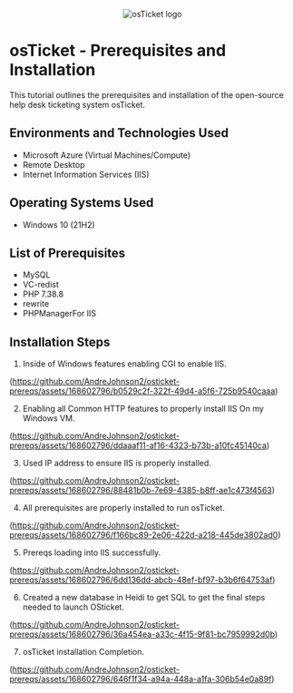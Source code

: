 <p align="center">
<img src="https://i.imgur.com/Clzj7Xs.png" alt="osTicket logo"/>
</p>

<h1>osTicket - Prerequisites and Installation</h1>
This tutorial outlines the prerequisites and installation of the open-source help desk ticketing system osTicket.<br />

<h2>Environments and Technologies Used</h2>

- Microsoft Azure (Virtual Machines/Compute)
- Remote Desktop
- Internet Information Services (IIS)

<h2>Operating Systems Used </h2>

- Windows 10</b> (21H2)

<h2>List of Prerequisites</h2>

- MySQL
- VC-redist
- PHP 7.38.8
- rewrite
- PHPManagerFor IIS

<h2>Installation Steps</h2>

1. Inside of Windows features enabling CGI to enable IIS.

(https://github.com/AndreJohnson2/osticket-prereqs/assets/168602796/b0529c2f-322f-49d4-a5f6-725b9540caaa)

2. Enabling all Common HTTP features to properly install IIS On my Windows VM.  

(https://github.com/AndreJohnson2/osticket-prereqs/assets/168602796/ddaaaf11-af16-4323-b73b-a10fc45140ca)

3. Used IP address to ensure IIS is properly installed. 

(https://github.com/AndreJohnson2/osticket-prereqs/assets/168602796/88481b0b-7e69-4385-b8ff-ae1c473f4563)

4. All prerequisites are properly installed to run osTicket. 

(https://github.com/AndreJohnson2/osticket-prereqs/assets/168602796/f166bc89-2e06-422d-a218-445de3802ad0)

5. Prereqs loading into IIS successfully. 

(https://github.com/AndreJohnson2/osticket-prereqs/assets/168602796/6dd136dd-abcb-48ef-bf97-b3b6f64753af)

6. Created a new database in Heidi to get SQL to get the final steps needed to launch OSticket. 

(https://github.com/AndreJohnson2/osticket-prereqs/assets/168602796/36a454ea-a33c-4f15-9f81-bc7959992d0b)

7. osTicket installation Completion. 

(https://github.com/AndreJohnson2/osticket-prereqs/assets/168602796/646f1f34-a94a-448a-a1fa-306b54e0a89f)


   
